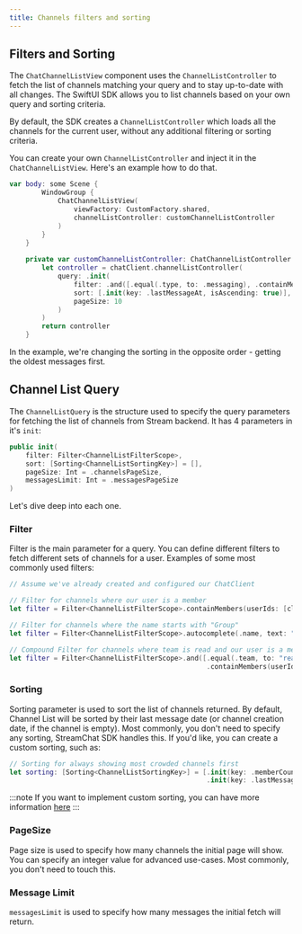 ```yaml
---
title: Channels filters and sorting
---
```


## Filters and Sorting

The `ChatChannelListView` component uses the `ChannelListController` to fetch the list of channels matching your query and to stay up-to-date with all changes. The SwiftUI SDK allows you to list channels based on your own query and sorting criteria.

By default, the SDK creates a `ChannelListController` which loads all the channels for the current user, without any additional filtering or sorting criteria.

You can create your own `ChannelListController` and inject it in the `ChatChannelListView`. Here's an example how to do that.

```swift
var body: some Scene {
        WindowGroup {
            ChatChannelListView(
                viewFactory: CustomFactory.shared,
                channelListController: customChannelListController
            )
        }
    }
    
    private var customChannelListController: ChatChannelListController {
        let controller = chatClient.channelListController(
            query: .init(
                filter: .and([.equal(.type, to: .messaging), .containMembers(userIds: [chatClient.currentUserId!])]),
                sort: [.init(key: .lastMessageAt, isAscending: true)],
                pageSize: 10
            )
        )
        return controller
    }
```

In the example, we're changing the sorting in the opposite order - getting the oldest messages first.

## Channel List Query

The `ChannelListQuery` is the structure used to specify the query parameters for fetching the list of channels from Stream backend.
It has 4 parameters in it's `init`:

```swift
public init(
    filter: Filter<ChannelListFilterScope>,
    sort: [Sorting<ChannelListSortingKey>] = [],
    pageSize: Int = .channelsPageSize,
    messagesLimit: Int = .messagesPageSize
)
```

Let's dive deep into each one.

### Filter

Filter is the main parameter for a query. You can define different filters to fetch different sets of channels for a user.
Examples of some most commonly used filters:
```swift
// Assume we've already created and configured our ChatClient

// Filter for channels where our user is a member
let filter = Filter<ChannelListFilterScope>.containMembers(userIds: [client.currentUserId!])

// Filter for channels where the name starts with "Group"
let filter = Filter<ChannelListFilterScope>.autocomplete(.name, text: "Group")

// Compound Filter for channels where team is read and our user is a member
let filter = Filter<ChannelListFilterScope>.and([.equal(.team, to: "read"),
                                                 .containMembers(userIds: [client.currentUserId!])])
```

### Sorting

Sorting parameter is used to sort the list of channels returned. By default, Channel List will be sorted by their last message date (or channel creation date, if the channel is empty).
Most commonly, you don't need to specify any sorting, StreamChat SDK handles this. If you'd like, you can create a custom sorting, such as:
```swift
// Sorting for always showing most crowded channels first
let sorting: [Sorting<ChannelListSortingKey>] = [.init(key: .memberCount, isAscending: true),
                                                 .init(key: .lastMessageAt, isAscending: true)]
```
:::note
If you want to implement custom sorting, you can have more information [here](../../../client/controllers/channels/#sorting-with-custom--extra-data)
:::

### PageSize

Page size is used to specify how many channels the initial page will show. You can specify an integer value for advanced use-cases. Most commonly, you don't need to touch this.

### Message Limit

`messagesLimit` is used to specify how many messages the initial fetch will return.
